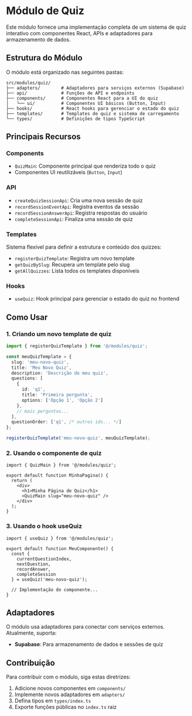 # Módulo de Quiz

Este módulo fornece uma implementação completa de um sistema de quiz interativo com componentes React, APIs e adaptadores para armazenamento de dados.

## Estrutura do Módulo

O módulo está organizado nas seguintes pastas:

```
src/modules/quiz/
├── adapters/        # Adaptadores para serviços externos (Supabase)
├── api/             # Funções de API e endpoints
├── components/      # Componentes React para a UI do quiz
│   └── ui/          # Componentes UI básicos (Button, Input)
├── hooks/           # React hooks para gerenciar o estado do quiz
├── templates/       # Templates de quiz e sistema de carregamento
└── types/           # Definições de tipos TypeScript
```

## Principais Recursos

### Components

- `QuizMain`: Componente principal que renderiza todo o quiz
- Componentes UI reutilizáveis (`Button`, `Input`)

### API

- `createQuizSessionApi`: Cria uma nova sessão de quiz
- `recordSessionEventApi`: Registra eventos da sessão
- `recordSessionAnswerApi`: Registra respostas do usuário
- `completeSessionApi`: Finaliza uma sessão de quiz

### Templates

Sistema flexível para definir a estrutura e conteúdo dos quizzes:

- `registerQuizTemplate`: Registra um novo template 
- `getQuizBySlug`: Recupera um template pelo slug
- `getAllQuizzes`: Lista todos os templates disponíveis

### Hooks

- `useQuiz`: Hook principal para gerenciar o estado do quiz no frontend

## Como Usar

### 1. Criando um novo template de quiz

```typescript
import { registerQuizTemplate } from '@/modules/quiz';

const meuQuizTemplate = {
  slug: 'meu-novo-quiz',
  title: 'Meu Novo Quiz',
  description: 'Descrição do meu quiz',
  questions: [
    {
      id: 'q1',
      title: 'Primeira pergunta',
      options: ['Opção 1', 'Opção 2']
    },
    // mais perguntas...
  ],
  questionOrder: ['q1', /* outros ids... */]
};

registerQuizTemplate('meu-novo-quiz', meuQuizTemplate);
```

### 2. Usando o componente de quiz

```tsx
import { QuizMain } from '@/modules/quiz';

export default function MinhaPagina() {
  return (
    <div>
      <h1>Minha Página de Quiz</h1>
      <QuizMain slug="meu-novo-quiz" />
    </div>
  );
}
```

### 3. Usando o hook useQuiz

```tsx
import { useQuiz } from '@/modules/quiz';

export default function MeuComponente() {
  const { 
    currentQuestionIndex,
    nextQuestion,
    recordAnswer,
    completeSession
  } = useQuiz('meu-novo-quiz');
  
  // Implementação do componente...
}
```

## Adaptadores

O módulo usa adaptadores para conectar com serviços externos. Atualmente, suporta:

- **Supabase**: Para armazenamento de dados e sessões de quiz

## Contribuição

Para contribuir com o módulo, siga estas diretrizes:

1. Adicione novos componentes em `components/`
2. Implemente novos adaptadores em `adapters/`
3. Defina tipos em `types/index.ts`
4. Exporte funções públicas no `index.ts` raiz 